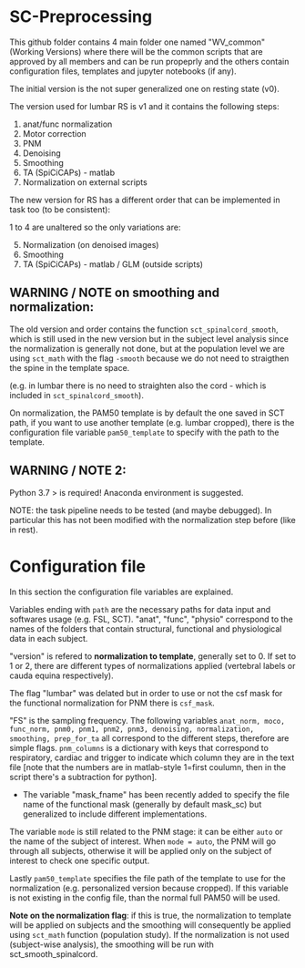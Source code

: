 # SC-Preprocessing

This github folder contains 4 main folder one named "WV_common" (Working Versions) where there will be the common scripts that are approved by all members and can be run propeprly and the others contain configuration files, templates and jupyter notebooks (if any).

The initial version is the not super generalized one on resting state (v0).

The version used for lumbar RS is v1 and it contains the following steps:
1) anat/func normalization
2) Motor correction
3) PNM
4) Denoising 
5) Smoothing
6) TA (SpiCiCAPs) - matlab
7) Normalization on external scripts 

The new version for RS has a different order that can be implemented in task too (to be consistent):

1 to 4 are unaltered so the only variations are:

5) Normalization (on denoised images)
6) Smoothing
7) TA (SpiCiCAPs) - matlab / GLM (outside scripts)

## WARNING / NOTE on smoothing and normalization:
The old version and order contains the function `sct_spinalcord_smooth`, which is still used in the new version but in the subject level analysis since the normalization is generally not done, but at the population level we are using `sct_math` with the flag `-smooth` because we do not need to straigthen the spine in the template space.

(e.g. in lumbar there is no need to straighten also the cord - which is included in `sct_spinalcord_smooth`).

On normalization, the PAM50 template is by default the one saved in SCT path, if you want to use another template (e.g. lumbar cropped), there is the configuration file variable `pam50_template` to specify with the path to the template.

## WARNING / NOTE 2:
Python 3.7 > is required! Anaconda environment is suggested.

NOTE: the task pipeline needs to be tested (and maybe debugged). In particular this has not been modified with the normalization step before (like in rest). 


# Configuration file

In this section the configuration file variables are explained.

Variables ending with `path` are the necessary paths for data input and softwares usage (e.g. FSL, SCT). 
"anat", "func", "physio" correspond to the names of the folders that contain structural, functional and physiological data in each subject.

"version" is refered to **normalization to template**, generally set to 0. If set to 1 or 2, there are different types of normalizations applied (vertebral labels or cauda equina respectively).

The flag "lumbar" was delated but in order to use or not the csf mask for the functional normalization for PNM there is `csf_mask`.

"FS" is the sampling frequency. The following variables `anat_norm, moco, func_norm, pnm0, pnm1, pnm2, pnm3, denoising, normalization, smoothing, prep_for_ta` all correspond to the different steps, therefore are simple flags. `pnm_columns` is a dictionary with keys that correspond to respiratory, cardiac and trigger to indicate which column they are in the text file [note that the numbers are in matlab-style 1=first coulumn, then in the script there's a subtraction for python].

- The variable "mask_fname" has been recently added to specify the file name of the functional mask (generally by default mask_sc) but generalized to include different implementations.

The variable `mode` is still related to the PNM stage: it can be either `auto` or the name of the subject of interest. When `mode = auto`, the PNM will go through all subjects, otherwise it will be applied only on the subject of interest to check one specific output.

Lastly `pam50_template` specifies the file path of the template to use for the normalization (e.g. personalized version because cropped). If this variable is not existing in the config file, than the normal full PAM50 will be used.

**Note on the normalization flag**: if this is true, the normalization to template will be applied on subjects and the smoothing will consequently be applied using `sct_math` function (population study). If the normalization is not used (subject-wise analysis), the smoothing will be run with sct_smooth_spinalcord.




